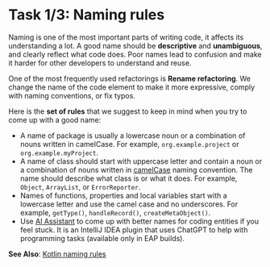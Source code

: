 # Task 1/3: Naming rules

Naming is one of the most important parts of writing code, it affects its understanding a lot.
A good name should be **descriptive** and **unambiguous**, and clearly reflect what code does.
Poor names lead to confusion and make it harder for other developers to understand and reuse.

One of the most frequently used refactorings is **Rename refactoring**. 
We change the name of the code element to make it more expressive, comply with naming conventions, or fix typos.

Here is the **set of rules** that we suggest to keep in mind when you try to come up with a good name:
- A name of package is usually a lowercase noun or a combination of nouns written in camelCase.
     For example, `org.example.project` or `org.example.myProject`.
- A name of class should start with uppercase letter and contain a noun or a combination of nouns written in 
[camelCase](https://en.wikipedia.org/wiki/Camel_case) naming convention. The name should describe what class is or what it does. 
For example, `Object`, `ArrayList`, or `ErrorReporter`.
- Names of functions, properties and local variables start with a lowercase letter and use the camel case and no underscores.
     For example, `getType()`, `handleRecord()`, `createMetaObject()`.
- Use [AI Assistant](https://blog.jetbrains.com/idea/2023/06/ai-assistant-in-jetbrains-ides/) to come up with better names for coding entities if you feel stuck. 
It is an IntelliJ IDEA plugin that uses ChatGPT to help with programming tasks (available only in EAP builds).

**See Also**: [Kotlin naming rules](https://kotlinlang.org/docs/coding-conventions.html#naming-rules)